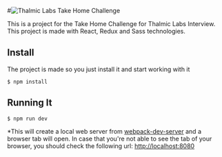#![Thalmic Labs Take Home Challenge](/src/thlabs.svg)

This is a project for the Take Home Challenge for Thalmic Labs Interview. This project is made with React, Redux and Sass technologies.


## Install

The project is made so you just install it and start working with it
```
$ npm install
```

## Running It
```
$ npm run dev
```
*This will create a local web server from [webpack-dev-server](https://github.com/webpack/webpack-dev-server) and a browser tab will open. In case that you're not able to see the tab of your browser, you should check the following url:
[http://localhost:8080](http://localhost:8080)
